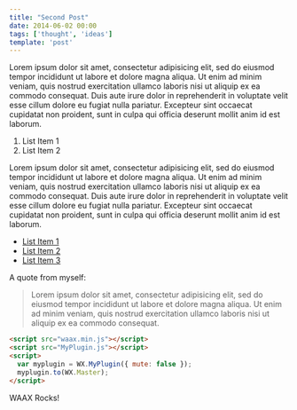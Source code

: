 ```yaml
---
title: "Second Post"
date: 2014-06-02 00:00
tags: ['thought', 'ideas']
template: 'post'
---
```


Lorem ipsum dolor sit amet, consectetur adipisicing elit, sed do eiusmod tempor incididunt ut labore et dolore magna aliqua. Ut enim ad minim veniam, quis nostrud exercitation ullamco laboris nisi ut aliquip ex ea commodo consequat. Duis aute irure dolor in reprehenderit in voluptate velit esse cillum dolore eu fugiat nulla pariatur. Excepteur sint occaecat cupidatat non proident, sunt in culpa qui officia deserunt mollit anim id est laborum.

1. List Item 1
2. List Item 2

Lorem ipsum dolor sit amet, consectetur adipisicing elit, sed do eiusmod tempor incididunt ut labore et dolore magna aliqua. Ut enim ad minim veniam, quis nostrud exercitation ullamco laboris nisi ut aliquip ex ea commodo consequat. Duis aute irure dolor in reprehenderit in voluptate velit esse cillum dolore eu fugiat nulla pariatur. Excepteur sint occaecat cupidatat non proident, sunt in culpa qui officia deserunt mollit anim id est laborum.

- [List Item 1]()
- [List Item 2]()
- [List Item 3]()

A quote from myself:

> Lorem ipsum dolor sit amet, consectetur adipisicing elit, sed do eiusmod tempor incididunt ut labore et dolore magna aliqua. Ut enim ad minim veniam, quis nostrud exercitation ullamco laboris nisi ut aliquip ex ea commodo consequat.

~~~html
<script src="waax.min.js"></script>
<script src="MyPlugin.js"></script>
<script>
  var myplugin = WX.MyPlugin({ mute: false });
  myplugin.to(WX.Master);
</script>
~~~

WAAX Rocks!

